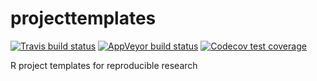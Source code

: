 # projecttemplates

[![Travis build status](https://travis-ci.org/jasenfinch/projecttemplates.svg?branch=master)](https://travis-ci.org/jasenfinch/projecttemplates)
[![AppVeyor build status](https://ci.appveyor.com/api/projects/status/github/jasenfinch/projecttemplates?branch=master&svg=true)](https://ci.appveyor.com/project/jasenfinch/projecttemplates)
 [![Codecov test coverage](https://codecov.io/gh/jasenfinch/projecttemplates/branch/master/graph/badge.svg)](https://codecov.io/gh/jasenfinch/projecttemplates?branch=master)

R project templates for reproducible research
